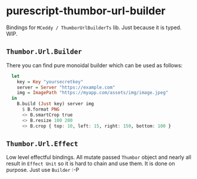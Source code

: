 # purescript-thumbor-url-builder

Bindings for `MCeddy / ThumborUrlBuilderTs` lib. Just because it is typed. WIP.


## `Thumbor.Url.Builder`

There you can find pure monoidal builder which can be used as follows:

```purescript
  let
    key = Key "yoursecretkey"
    server = Server "https://example.com"
    img = ImagePath "https://myapp.com/assets/img/image.jpeg"
  in
    B.build (Just key) server img
      $ B.format PNG
      <> B.smartCrop true
      <> B.resize 100 200
      <> B.crop { top: 10, left: 15, right: 150, bottom: 100 }
```

## `Thumbor.Url.Effect`

Low level effectful bindings. All mutate passed `Thumbor` object and nearly all result in `Effect Unit` so it is hard to chain and use them. It is done on purpose. Just use `Builder` :-P
